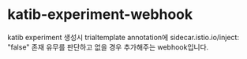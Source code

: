 # katib-experiment-webhook

katib experiment 생성시 trialtemplate annotation에 sidecar.istio.io/inject: "false" 존재 유무를 판단하고 없을 경우 추가해주는 webhook입니다.
